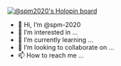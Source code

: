 [![@spm2020's Holopin board](https://holopin.io/api/user/board?user=spm2020)](https://holopin.io/@spm2020)

- 👋 Hi, I’m @spm-2020
- 👀 I’m interested in ...
- 🌱 I’m currently learning ...
- 💞️ I’m looking to collaborate on ...
- 📫 How to reach me ...

<!---
spm-2020/spm-2020 is a ✨ special ✨ repository because its `README.md` (this file) appears on your GitHub profile.
You can click the Preview link to take a look at your changes.
--->
